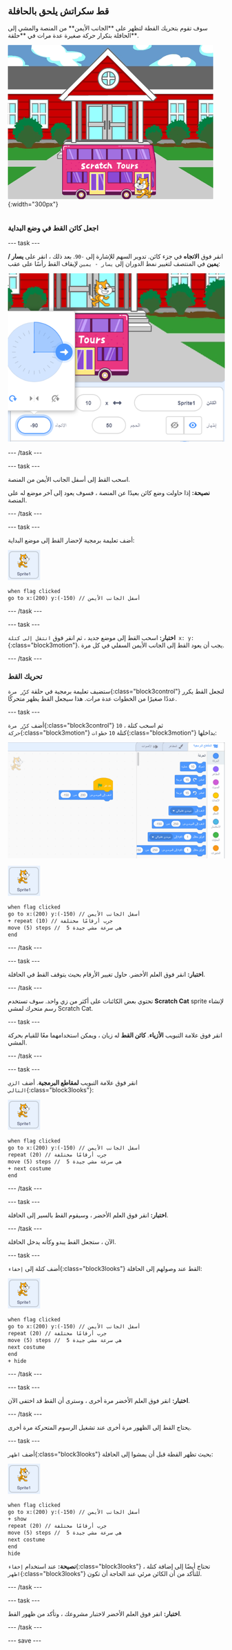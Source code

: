 ## قط سكراتش يلحق بالحافلة

<div style="display: flex; flex-wrap: wrap">
<div style="flex-basis: 200px; flex-grow: 1; margin-right: 15px;">
سوف تقوم بتحريك القطة لتظهر على **الجانب الأيمن** من المنصة والمشي إلى الحافلة بتكرار حركة صغيرة عدة مرات في **حلقة**. 
</div>
<div>

![القط يمشي إلى الحافلة.](images/cat-catches-bus.png){:width="300px"}

</div>
</div>

### اجعل كائن القط في وضع البداية

--- task ---

انقر فوق **الاتجاه** في جزء كائن. تدوير السهم للإشارة إلى `-90`. بعد ذلك ، انقر على **يسار / يمين** في المنتصف لتغيير نمط الدوران إلى `يسار - يمين` لإيقاف القط رأسًا على عقب:

![تم تحديد السهم الذي يشير إلى -90 ورمز "يسار / يمين".](images/sprite-pane-direction.png)

--- /task ---


--- task ---

اسحب القط إلى أسفل الجانب الأيمن من المنصة.

**نصيحة:** إذا حاولت وضع كائن بعيدًا عن المنصة ، فسوف يعود إلى آخر موضع له على المنصة.

--- /task ---

--- task ---

أضف تعليمة برمجية لإحضار القط إلى موضع البداية:

![كائن القط.](images/scratch-cat-sprite.png)

```blocks3
when flag clicked
go to x:(200) y:(-150) // أسفل الجانب الأيمن
```

--- /task ---

--- task ---

**اختبار:** اسحب القط إلى موضع جديد ، ثم انقر فوق `انتقل إلى كتلة x: y:`{:class="block3motion"}. يجب أن يعود القط إلى الجانب الأيمن السفلي في كل مرة.

--- /task ---

### تحريك القط

ستضيف تعليمة برمجية في حلقة `كرِّر مرة`{:class="block3control"} لتجعل القط يكرر عددًا صغيرًا من الخطوات عدة مرات. هذا سيجعل القط يظهر متحركًا.

--- task ---

أضف `كرِّر مرة`{:class="block3control"} `10` ، ثم اسحب كتلة `حركة`{:class="block3motion"} كتلة `10` `خطوات`{:class="block3motion"} بداخلها:

![تغيير عدد الخطوات في كتلة "النقل" من 10 إلى 5 ، ثم إدخال الكتلة في حلقة "التكرار".](images/block-into-loop.gif)

![كائن القط.](images/scratch-cat-sprite.png)

```blocks3
when flag clicked
go to x:(200) y:(-150) // أسفل الجانب الأيمن
+ repeat (10) // جرب أرقامًا مختلفة
move (5) steps //  5 هي سرعة مشي جيدة
end
```

--- /task ---

--- task ---

**اختبار:** انقر فوق العلم الأخضر. حاول تغيير الأرقام بحيث يتوقف القط في الحافلة.

--- /task ---

تحتوي بعض الكائنات على أكثر من زي واحد. سوف تستخدم **Scratch Cat** sprite لإنشاء رسم متحرك لمشي Scratch Cat.

--- task ---

انقر فوق علامة التبويب **الأزياء**. **كائن القط** له زيان ، ويمكن استخدامهما معًا للقيام بحركة المشي.

--- /task ---

--- task ---

انقر فوق علامة التبويب **لمقاطع البرمجیة**. أضف `الزي التالي`{:class="block3looks"}:

![كائن القط.](images/scratch-cat-sprite.png)

```blocks3
when flag clicked
go to x:(200) y:(-150) // أسفل الجانب الأيمن
repeat (20) // جرب أرقامًا مختلفة
move (5) steps //  5 هي سرعة مشي جيدة
+ next costume 
end
```
--- /task ---

--- task ---

**اختبار:** انقر فوق العلم الأخضر ، وسيقوم القط بالسير إلى الحافلة.

--- /task ---

الآن ، ستجعل القط يبدو وكأنه يدخل الحافلة.

--- task ---

أضف كتلة إلى `إخفاء`{:class="block3looks"} القط عند وصولهم إلى الحافلة:

![كائن القط.](images/scratch-cat-sprite.png)

```blocks3
when flag clicked
go to x:(200) y:(-150) // أسفل الجانب الأيمن
repeat (20) // جرب أرقامًا مختلفة
move (5) steps //  5 هي سرعة مشي جيدة
next costume 
end
+ hide
```

--- /task ---

--- task ---

**اختبار:** انقر فوق العلم الأخضر مرة أخرى ، وسترى أن القط قد اختفى الآن.

--- /task ---

يحتاج القط إلى الظهور مرة أخرى عند تشغيل الرسوم المتحركة مرة أخرى.

--- task ---

أضف `اظهر`{:class="block3looks"} بحيث تظهر القطة قبل أن يمشوا إلى الحافلة:

![كائن القط.](images/scratch-cat-sprite.png)

```blocks3
when flag clicked
go to x:(200) y:(-150) // أسفل الجانب الأيمن
+ show
repeat (20) // جرب أرقامًا مختلفة
move (5) steps //  5 هي سرعة مشي جيدة
next costume 
end
hide
```

**نصيحة:** عند استخدام `إخفاء`{:class="block3looks"} ، تحتاج أيضًا إلى إضافة كتلة `اظهر`{:class="block3looks"} للتأكد من أن الكائن مرئي عند الحاجة أن تكون.

--- /task ---

--- task ---

**اختبار:** انقر فوق العلم الأخضر لاختبار مشروعك ، وتأكد من ظهور القط.

--- /task ---

--- save ---
